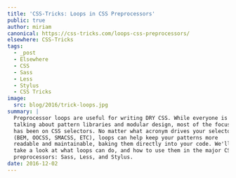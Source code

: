 ```yaml
---
title: 'CSS-Tricks: Loops in CSS Preprocessors'
public: true
author: miriam
canonical: https://css-tricks.com/loops-css-preprocessors/
elsewhere: CSS-Tricks
tags:
  - _post
  - Elsewhere
  - CSS
  - Sass
  - Less
  - Stylus
  - CSS Tricks
image:
  src: blog/2016/trick-loops.jpg
summary: |
  Preprocessor loops are useful for writing DRY CSS. While everyone is
  talking about pattern libraries and modular design, most of the focus
  has been on CSS selectors. No matter what acronym drives your selectors
  (BEM, OOCSS, SMACSS, ETC), loops can help keep your patterns more
  readable and maintainable, baking them directly into your code. We'll
  take a look at what loops can do, and how to use them in the major CSS
  preprocessors: Sass, Less, and Stylus.
date: 2016-12-02
---
```



